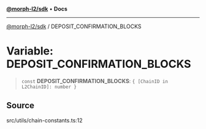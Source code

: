 [**@morph-l2/sdk**](../globals.md) • **Docs**

***

[@morph-l2/sdk](../globals.md) / DEPOSIT\_CONFIRMATION\_BLOCKS

# Variable: DEPOSIT\_CONFIRMATION\_BLOCKS

> `const` **DEPOSIT\_CONFIRMATION\_BLOCKS**: `{ [ChainID in L2ChainID]: number }`

## Source

src/utils/chain-constants.ts:12
